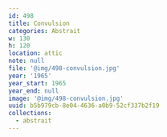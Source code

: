```yaml
---
id: 498
title: Convulsion
categories: Abstrait
w: 130
h: 120
location: attic
note: null
file: '@img/498-convulsion.jpg'
year: '1965'
year_start: 1965
year_end: null
image: '@img/498-convulsion.jpg'
uuid: b5b979cb-8e04-4636-a0b9-52cf337b2f19
collections:
  - abstrait
---
```


